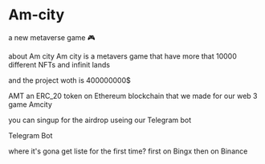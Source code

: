 # Am-city
a new metaverse game 🎮

about Am city
Am city is a metavers game that have more that 10000 different NFTs and infinit lands

and the project woth is 400000000$


AMT
an ERC_20 token on Ethereum blockchain that we made for our web 3 game Amcity 

you can singup for the airdrop useing our Telegram bot

Telegram Bot

where it's gona get liste for the first time?
first on Bingx then on Binance
